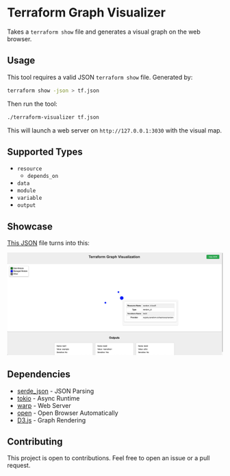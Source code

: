 # Terraform Graph Visualizer

Takes a `terraform show` file and generates a visual graph on the web browser.

## Usage

This tool requires a valid JSON `terraform show` file. Generated by:

```bash
terraform show -json > tf.json
```

Then run the tool:

```bash
./terraform-visualizer tf.json
```

This will launch a web server on `http://127.0.0.1:3030` with the visual map.

## Supported Types

- `resource`
  - `depends_on`
- `data`
- `module`
- `variable`
- `output`

## Showcase

[This JSON](./docs/ExampleShow.json) file turns into this:

![Current GUI Showcase](./docs/Example.png "GUI")

## Dependencies

- [serde_json](https://crates.io/crates/serde_json) - JSON Parsing
- [tokio](https://crates.io/crates/tokio) - Async Runtime
- [warp](https://crates.io/crates/warp) - Web Server
- [open](https://crates.io/crates/open) - Open Browser Automatically
- [D3.js](https://d3js.org/) - Graph Rendering

## Contributing

This project is open to contributions. Feel free to open an issue or a pull request.
